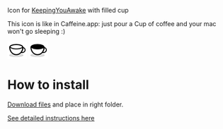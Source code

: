 Icon for [KeepingYouAwake](https://github.com/newmarcel/KeepingYouAwake) with filled cup

This icon is like in Caffeine.app: just pour a Cup of coffee and your mac won't go sleeping :)

![Off icon](https://raw.githubusercontent.com/ckesc/KeepingYouAwake_icon_fillCup/master/Inactive%402x.png)
![On icon](https://raw.githubusercontent.com/ckesc/KeepingYouAwake_icon_fillCup/master/ActiveIcon%402x.png)

# How to install
[Download files](https://github.com/ckesc/KeepingYouAwake_icon_fillCup/releases) and place in right folder.

[See detailed instructions here](https://github.com/newmarcel/KeepingYouAwake/wiki/Custom-Icons)
